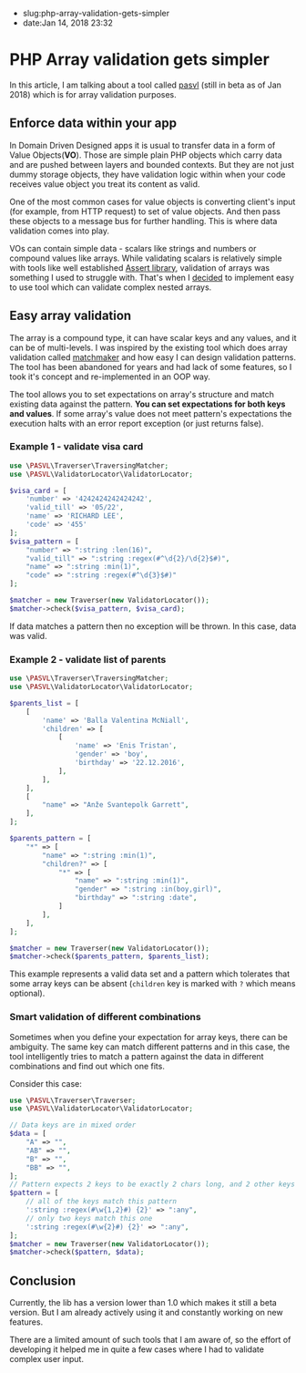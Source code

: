 - slug:php-array-validation-gets-simpler
- date:Jan 14, 2018 23:32
# PHP Array validation gets simpler
In this article, I am talking about a tool called [pasvl](https://github.com/lezhnev74/pasvl) (still in beta as of Jan 2018) which is for array validation purposes. 

## Enforce data within your app

In Domain Driven Designed apps it is usual to transfer data in a form of Value Objects(**VO**). Those are simple plain PHP objects which carry data and are pushed between layers and bounded contexts. But they are not just dummy storage objects, they have validation logic within when your code receives value object you treat its content as valid.

One of the most common cases for value objects is converting client's input (for example, from HTTP request) to set of value objects. And then pass these objects to a message bus for further handling. This is where data validation comes into play.

VOs can contain simple data - scalars like strings and numbers or compound values like arrays. While validating scalars is relatively simple with tools like well established [Assert library](https://github.com/beberlei/assert), validation of arrays was something I used to struggle with. That's when I [decided](https://lessthan12ms.com/how-to-validate-a-php-array-format-structure/) to implement easy to use tool which can validate complex nested arrays.


## Easy array validation

The array is a compound type, it can have scalar keys and any values, and it can be of multi-levels. I was inspired by the existing tool which does array validation called [matchmaker](https://github.com/ptrofimov/matchmaker) and how easy I can design validation patterns. The tool has been abandoned for years and had lack of some features, so I took it's concept and re-implemented in an OOP way.

The tool allows you to set expectations on array's structure and match existing data against the pattern. **You can set expectations for both keys and values**. If some array's value does not meet pattern's expectations the execution halts with an error report exception (or just returns false).

### Example 1 - validate visa card

```php
use \PASVL\Traverser\TraversingMatcher;
use \PASVL\ValidatorLocator\ValidatorLocator;

$visa_card = [
    'number' => '4242424242424242',
    'valid_till' => '05/22',
    'name' => 'RICHARD LEE',
    'code' => '455'
];
$visa_pattern = [
    "number" => ":string :len(16)",
    "valid_till" => ":string :regex(#^\d{2}/\d{2}$#)",
    "name" => ":string :min(1)",
    "code" => ":string :regex(#^\d{3}$#)"
];

$matcher = new Traverser(new ValidatorLocator());
$matcher->check($visa_pattern, $visa_card);
```

If data matches a pattern then no exception will be thrown. In this case, data was valid.

### Example 2 - validate list of parents

```php
use \PASVL\Traverser\TraversingMatcher;
use \PASVL\ValidatorLocator\ValidatorLocator;

$parents_list = [
    [
        'name' => 'Balla Valentina McNiall',
        'children' => [
            [
                'name' => 'Enis Tristan',
                'gender' => 'boy',
                'birthday' => '22.12.2016',
            ],
        ],
    ],
    [
        "name" => "Anže Svantepolk Garrett",
    ],
];

$parents_pattern = [
    "*" => [
        "name" => ":string :min(1)",
        "children?" => [
            "*" => [
                "name" => ":string :min(1)",
                "gender" => ":string :in(boy,girl)",
                "birthday" => ":string :date",
            ]
        ],
    ],
];

$matcher = new Traverser(new ValidatorLocator());
$matcher->check($parents_pattern, $parents_list);
```

This example represents a valid data set and a pattern which tolerates that some array keys can be absent (`children` key is marked with `?` which means optional).

### Smart validation of different combinations

Sometimes when you define your expectation for array keys, there can be ambiguity. The same key can match different patterns and in this case, the tool intelligently tries to match a pattern against the data in different combinations and find out which one fits. 

Consider this case:
```php
use \PASVL\Traverser\Traverser;
use \PASVL\ValidatorLocator\ValidatorLocator;

// Data keys are in mixed order
$data = [
    "A" => "",
    "AB" => "",
    "B" => "",
    "BB" => "",
];
// Pattern expects 2 keys to be exactly 2 chars long, and 2 other keys can be 1-2 chars long.
$pattern = [
    // all of the keys match this pattern
    ':string :regex(#\w{1,2}#) {2}' => ":any",
    // only two keys match this one
    ':string :regex(#\w{2}#) {2}' => ":any",
];
$matcher = new Traverser(new ValidatorLocator());
$matcher->check($pattern, $data);
```


## Conclusion

Currently, the lib has a version lower than 1.0 which makes it still a beta version. But I am already actively using it and constantly working on new features.

There are a limited amount of such tools that I am aware of, so the effort of developing it helped me in quite a few cases where I had to validate complex user input.
